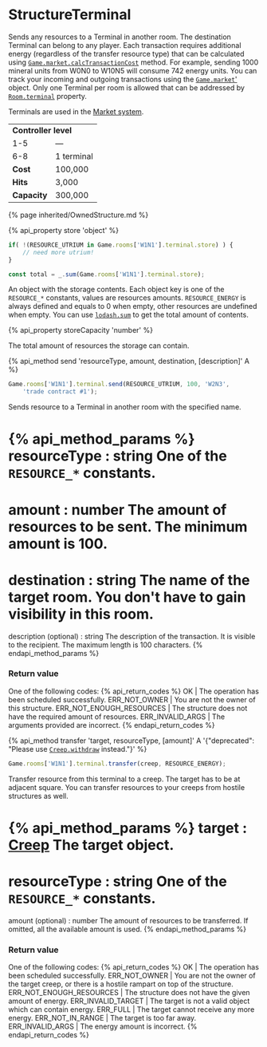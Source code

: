 # StructureTerminal

<img src="img/terminal.png" alt="" align="right" />

Sends any resources to a Terminal in another room. The destination Terminal can belong to any player. 
Each transaction requires additional energy (regardless of the transfer resource type) that can be 
calculated using [`Game.market.calcTransactionCost`](#Game.market.calcTransactionCost) method. 
For example, sending 1000 mineral units from W0N0 to W10N5 will consume 742 energy units. 
You can track your incoming and outgoing transactions using the [`Game.market`'](#Game.market) object. 
Only one Terminal per room is allowed that can be addressed by [`Room.terminal`](#Room.terminal) property.

Terminals are used in the [Market system](/hc/en-us/articles/207783649-Market-system).

<table class="table gameplay-info">
    <tbody>
    <tr>
        <td colspan="2"><strong>Controller level</strong></td>
    </tr>
    <tr>
        <td>1-5</td>
        <td>—</td>
    </tr>
    <tr>
        <td>6-8</td>
        <td>1 terminal</td>
    </tr>
    <tr>
        <td><strong>Cost</strong></td>
        <td>100,000</td>
    </tr>
    <tr>
        <td><strong>Hits</strong></td>
        <td>3,000</td>
    </tr>
    <tr>
        <td><strong>Capacity</strong></td>
        <td>300,000</td>
    </tr>
    </tbody>
</table>

{% page inherited/OwnedStructure.md %}


{% api_property store 'object' %}

```javascript
if( !(RESOURCE_UTRIUM in Game.rooms['W1N1'].terminal.store) ) {
    // need more utrium!
}
```

```javascript
const total = _.sum(Game.rooms['W1N1'].terminal.store);
```

An object with the storage contents. Each object key is one of the <code>RESOURCE_*</code> constants, values are resources amounts. <code>RESOURCE_ENERGY</code> is always defined and equals to 0 when empty, other resources are undefined when empty. You can use <a href="https://github.com/lodash/lodash/blob/3.10.1/doc/README.md#_sumcollection-iteratee-thisarg"><code>lodash.sum</code></a> to get the total amount of contents.



{% api_property storeCapacity 'number' %}



The total amount of resources the storage can contain.



{% api_method send 'resourceType, amount, destination, [description]' A %}

```javascript
Game.rooms['W1N1'].terminal.send(RESOURCE_UTRIUM, 100, 'W2N3',
	'trade contract #1');
```

Sends resource to a Terminal in another room with the specified name.

{% api_method_params %}
resourceType : string
One of the <code>RESOURCE_*</code> constants.
===
amount : number
The amount of resources to be sent. The minimum amount is 100.
===
destination : string
The name of the target room. You don't have to gain visibility in this room.
===
description (optional) : string
The description of the transaction. It is visible to the recipient. The maximum length is 100 characters.
{% endapi_method_params %}


### Return value

One of the following codes:
{% api_return_codes %}
OK | The operation has been scheduled successfully.
ERR_NOT_OWNER | You are not the owner of this structure.
ERR_NOT_ENOUGH_RESOURCES | The structure does not have the required amount of resources.
ERR_INVALID_ARGS | The arguments provided are incorrect.
{% endapi_return_codes %}



{% api_method transfer 'target, resourceType, [amount]' A '{"deprecated": "Please use [`Creep.withdraw`](#Creep.withdraw) instead."}' %}

```javascript
Game.rooms['W1N1'].terminal.transfer(creep, RESOURCE_ENERGY);
```

Transfer resource from this terminal to a creep. The target has to be at adjacent square. You can transfer resources to your creeps from hostile structures as well.

{% api_method_params %}
target : <a href="#Creep">Creep</a>
The target object.
===
resourceType : string
One of the <code>RESOURCE_*</code> constants.
===
amount (optional) : number
The amount of resources to be transferred. If omitted, all the available amount is used.
{% endapi_method_params %}


### Return value

One of the following codes:
{% api_return_codes %}
OK | The operation has been scheduled successfully.
ERR_NOT_OWNER | You are not the owner of the target creep, or there is a hostile rampart on top of the structure.
ERR_NOT_ENOUGH_RESOURCES | The structure does not have the given amount of energy.
ERR_INVALID_TARGET | The target is not a valid object which can contain energy.
ERR_FULL | The target cannot receive any more energy.
ERR_NOT_IN_RANGE | The target is too far away.
ERR_INVALID_ARGS | The energy amount is incorrect.
{% endapi_return_codes %}


